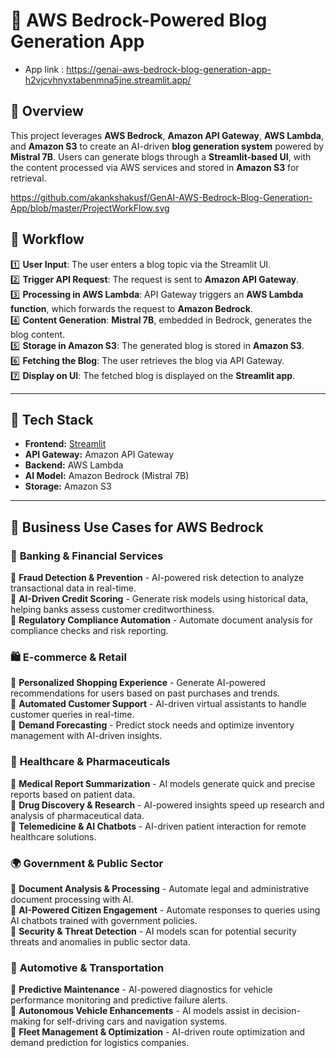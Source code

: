 # 📜 AWS Bedrock-Powered Blog Generation App

* App link : https://genai-aws-bedrock-blog-generation-app-h2vjcvhnyxtabenmna5jne.streamlit.app/

## 📝 Overview
This project leverages **AWS Bedrock**, **Amazon API Gateway**, **AWS Lambda**, and **Amazon S3** to create an AI-driven **blog generation system** powered by **Mistral 7B**. Users can generate blogs through a **Streamlit-based UI**, with the content processed via AWS services and stored in **Amazon S3** for retrieval.

https://github.com/akankshakusf/GenAI-AWS-Bedrock-Blog-Generation-App/blob/master/ProjectWorkFlow.svg


## 🔄 Workflow

1️⃣ **User Input**: The user enters a blog topic via the Streamlit UI.  
2️⃣ **Trigger API Request**: The request is sent to **Amazon API Gateway**.  
3️⃣ **Processing in AWS Lambda**: API Gateway triggers an **AWS Lambda function**, which forwards the request to **Amazon Bedrock**.  
4️⃣ **Content Generation**: **Mistral 7B**, embedded in Bedrock, generates the blog content.  
5️⃣ **Storage in Amazon S3**: The generated blog is stored in **Amazon S3**.  
6️⃣ **Fetching the Blog**: The user retrieves the blog via API Gateway.  
7️⃣ **Display on UI**: The fetched blog is displayed on the **Streamlit app**.

---

## 🎯 Tech Stack
- **Frontend:** [Streamlit](https://streamlit.io/)
- **API Gateway:** Amazon API Gateway
- **Backend:** AWS Lambda
- **AI Model:** Amazon Bedrock (Mistral 7B)
- **Storage:** Amazon S3
  
---

## 🚀 Business Use Cases for AWS Bedrock
### 🏦 **Banking & Financial Services**
🔹 **Fraud Detection & Prevention** - AI-powered risk detection to analyze transactional data in real-time.  
🔹 **AI-Driven Credit Scoring** - Generate risk models using historical data, helping banks assess customer creditworthiness.  
🔹 **Regulatory Compliance Automation** - Automate document analysis for compliance checks and risk reporting.

### 🛍️ **E-commerce & Retail**
🔹 **Personalized Shopping Experience** - Generate AI-powered recommendations for users based on past purchases and trends.  
🔹 **Automated Customer Support** - AI-driven virtual assistants to handle customer queries in real-time.  
🔹 **Demand Forecasting** - Predict stock needs and optimize inventory management with AI-driven insights.

### 🏥 **Healthcare & Pharmaceuticals**
🔹 **Medical Report Summarization** - AI models generate quick and precise reports based on patient data.  
🔹 **Drug Discovery & Research** - AI-powered insights speed up research and analysis of pharmaceutical data.  
🔹 **Telemedicine & AI Chatbots** - AI-driven patient interaction for remote healthcare solutions.

### 🌍 **Government & Public Sector**
🔹 **Document Analysis & Processing** - Automate legal and administrative document processing with AI.  
🔹 **AI-Powered Citizen Engagement** - Automate responses to queries using AI chatbots trained with government policies.  
🔹 **Security & Threat Detection** - AI models scan for potential security threats and anomalies in public sector data.

### 🚗 **Automotive & Transportation**
🔹 **Predictive Maintenance** - AI-powered diagnostics for vehicle performance monitoring and predictive failure alerts.  
🔹 **Autonomous Vehicle Enhancements** - AI models assist in decision-making for self-driving cars and navigation systems.  
🔹 **Fleet Management & Optimization** - AI-driven route optimization and demand prediction for logistics companies.

